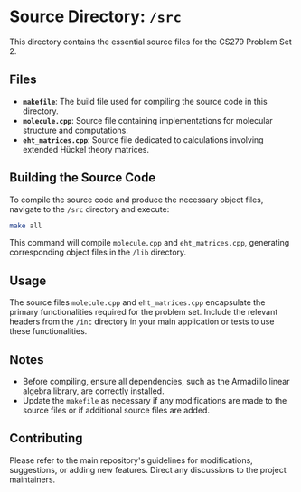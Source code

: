 # Source Directory: `/src`

This directory contains the essential source files for the CS279 Problem Set 2.

## Files

- **`makefile`**: The build file used for compiling the source code in this directory.
- **`molecule.cpp`**: Source file containing implementations for molecular structure and computations.
- **`eht_matrices.cpp`**: Source file dedicated to calculations involving extended Hückel theory matrices.

## Building the Source Code

To compile the source code and produce the necessary object files, navigate to the `/src` directory and execute:

```bash
make all
```

This command will compile `molecule.cpp` and `eht_matrices.cpp`, generating corresponding object files in the `/lib` directory.

## Usage

The source files `molecule.cpp` and `eht_matrices.cpp` encapsulate the primary functionalities required for the problem set. Include the relevant headers from the `/inc` directory in your main application or tests to use these functionalities.

## Notes

- Before compiling, ensure all dependencies, such as the Armadillo linear algebra library, are correctly installed.
- Update the `makefile` as necessary if any modifications are made to the source files or if additional source files are added.

## Contributing

Please refer to the main repository's guidelines for modifications, suggestions, or adding new features. Direct any discussions to the project maintainers.
